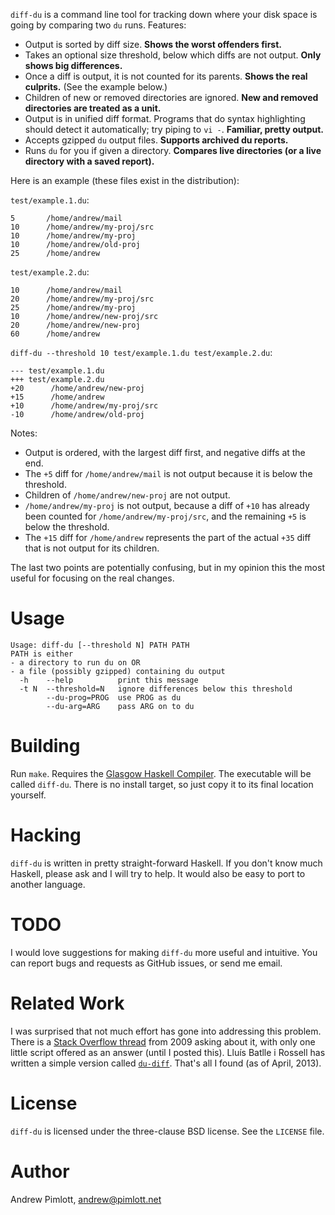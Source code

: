 `diff-du` is a command line tool for tracking down where your disk space is
going by comparing two `du` runs.  Features:

- Output is sorted by diff size.  **Shows the worst offenders first.**
- Takes an optional size threshold, below which diffs are not output.
  **Only shows big differences.**
- Once a diff is output, it is not counted for its parents.  **Shows the
  real culprits.**  (See the example below.)
- Children of new or removed directories are ignored.  **New and removed
  directories are treated as a unit.**
- Output is in unified diff format.  Programs that do syntax highlighting
  should detect it automatically; try piping to `vi -`.  **Familiar, pretty
  output.**
- Accepts gzipped `du` output files.  **Supports archived du reports.**
- Runs `du` for you if given a directory.  **Compares live directories (or a
  live directory with a saved report).**

Here is an example (these files exist in the distribution):

`test/example.1.du`:

    5       /home/andrew/mail
    10      /home/andrew/my-proj/src
    10      /home/andrew/my-proj
    10      /home/andrew/old-proj
    25      /home/andrew

`test/example.2.du`:

    10      /home/andrew/mail
    20      /home/andrew/my-proj/src
    25      /home/andrew/my-proj
    10      /home/andrew/new-proj/src
    20      /home/andrew/new-proj
    60      /home/andrew

`diff-du --threshold 10 test/example.1.du test/example.2.du`:

    --- test/example.1.du
    +++ test/example.2.du
    +20      /home/andrew/new-proj
    +15      /home/andrew
    +10      /home/andrew/my-proj/src
    -10      /home/andrew/old-proj

Notes:

- Output is ordered, with the largest diff first, and negative diffs at the
  end.
- The `+5` diff for `/home/andrew/mail` is not output because it is below
  the threshold.
- Children of `/home/andrew/new-proj` are not output.
- `/home/andrew/my-proj` is not output, because a diff of `+10` has already
  been counted for `/home/andrew/my-proj/src`, and the remaining `+5` is
  below the threshold.
- The `+15` diff for `/home/andrew` represents the part of the actual `+35`
  diff that is not output for its children.

The last two points are potentially confusing, but in my opinion this the
most useful for focusing on the real changes.

Usage
=====

    Usage: diff-du [--threshold N] PATH PATH
    PATH is either
    - a directory to run du on OR
    - a file (possibly gzipped) containing du output
      -h    --help          print this message
      -t N  --threshold=N   ignore differences below this threshold
            --du-prog=PROG  use PROG as du
            --du-arg=ARG    pass ARG on to du

Building
========

Run `make`.  Requires the [Glasgow Haskell Compiler][ghc].  The executable
will be called `diff-du`.  There is no install target, so just copy it to
its final location yourself.

[ghc]: http://haskell.org/ghc

Hacking
=======

`diff-du` is written in pretty straight-forward Haskell.  If you don't know
much Haskell, please ask and I will try to help.  It would also be easy to
port to another language.

TODO
====

I would love suggestions for making `diff-du` more useful and intuitive.
You can report bugs and requests as GitHub issues, or send me email.

Related Work
============

I was surprised that not much effort has gone into addressing this problem.
There is a [Stack Overflow thread][stack] from 2009 asking about it, with
only one little script offered as an answer (until I posted this).  Lluís
Batlle i Rossell has written a simple version called [`du-diff`][du-diff].
That's all I found (as of April, 2013).

[stack]: http://stackoverflow.com/questions/1533593/is-there-a-standard-way-to-diff-du-outputs-to-detect-where-disk-space-usage-has
[du-diff]: http://vicerveza.homeunix.net/~viric/soft/du-diff/

License
=======

`diff-du` is licensed under the three-clause BSD license.  See the `LICENSE`
file.

Author
======

Andrew Pimlott, andrew@pimlott.net
